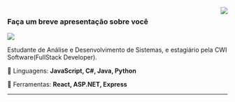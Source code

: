 <img align='right' src="https://github-readme-stats.vercel.app/api?username=alyssonaldrin&show_icons=true&title_color=783c00&text_color=af552e&icon_color=783c00&bg_color=f8efd4&cache_seconds=2300">

### Faça um breve apresentação sobre você

<img src="https://img.shields.io/static/v1?label=Overview&message=alyssonaldrin&color=f8efd4&style=for-the-badge&logo=GitHub">

<p align="left"> 
  Estudante de Análise e Desenvolvimento de Sistemas, e estagiário pela CWI Software(FullStack Developer).
</p>

<p align="left">
  🦄 Linguagens: <strong>JavaScript, C#, Java, Python </strong>
</p>

<p align="left">
  💼 Ferramentas: <strong>React, ASP.NET, Express</strong>
</p>
<hr>
